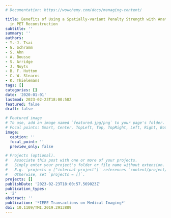 ```yaml
---
# Documentation: https://wowchemy.com/docs/managing-content/

title: Benefits of Using a Spatially-variant Penalty Strength with Anatomical Priors
  in PET Reconstruction
subtitle: ''
summary: ''
authors:
- Y.-J. Tsai
- G. Schramm
- S. Ahn
- A. Bousse
- S. Arridge
- J. Nuyts
- B. F. Hutton
- C. W. Stearns
- K. Thielemans
tags: []
categories: []
date: '2020-01-01'
lastmod: 2023-02-23T18:00:58Z
featured: false
draft: false

# Featured image
# To use, add an image named `featured.jpg/png` to your page's folder.
# Focal points: Smart, Center, TopLeft, Top, TopRight, Left, Right, BottomLeft, Bottom, BottomRight.
image:
  caption: ''
  focal_point: ''
  preview_only: false

# Projects (optional).
#   Associate this post with one or more of your projects.
#   Simply enter your project's folder or file name without extension.
#   E.g. `projects = ["internal-project"]` references `content/project/deep-learning/index.md`.
#   Otherwise, set `projects = []`.
projects: []
publishDate: '2023-02-23T18:00:57.569023Z'
publication_types:
- '2'
abstract: ''
publication: '*IEEE Transactions on Medical Imaging*'
doi: 10.1109/TMI.2019.2913889
---
```

